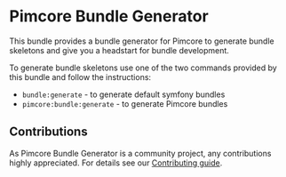 # Pimcore Bundle Generator 

This bundle provides a bundle generator for Pimcore to generate bundle skeletons and give you a headstart
for bundle development. 

To generate bundle skeletons use one of the two commands provided by this bundle and follow the instructions:  
- `bundle:generate` - to generate default symfony bundles
- `pimcore:bundle:generate` - to generate Pimcore bundles

  
## Contributions
As Pimcore Bundle Generator is a community project, any contributions highly appreciated.
For details see our [Contributing guide](https://github.com/pimcore/bundle-generator/blob/master/CONTRIBUTING.md).
